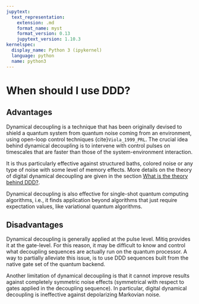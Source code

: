 ```yaml
---
jupytext:
  text_representation:
    extension: .md
    format_name: myst
    format_version: 0.13
    jupytext_version: 1.10.3
kernelspec:
  display_name: Python 3 (ipykernel)
  language: python
  name: python3
---
```


# When should I use DDD?

## Advantages

Dynamical decoupling is a technique that has been originally devised to shield a quantum system from quantum noise coming from an environment, using open-loop control techniques {cite}`Viola_1999_PRL`. The crucial idea behind dynamical decoupling is to intervene with control pulses on timescales that are faster than those of the system-environment interaction.

It is thus particularly effective against structured baths, colored noise or any type of noise with some level of memory effects. More details on the theory of digital dynamical decoupling are given in the section [What is the theory behind DDD?](ddd-5-theory.md).

Dynamical decoupling is also effective for single-shot quantum computing algorithms, i.e., it finds application beyond algorithms that just require expectation values, like variational quantum algorithms.




## Disadvantages

Dynamical decoupling is generally applied at the pulse level. Mitiq provides it at the gate-level. For this reason, it may be difficult to know and control what decoupling sequences are actually run on the quantum processor. A way to partially alleviate this issue, is to use DDD sequences built from the native gate set of the quantum backend.

Another limitation of dynamical decoupling is that it cannot improve results against completely symmetric noise effects (symmetrical with respect to gates applied in the decoupling sequence). In particular, digital dynamical decoupling is ineffective against depolarizing Markovian noise.
